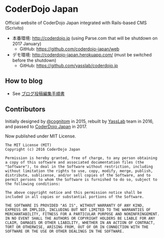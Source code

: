 # CoderDojo Japan

Official website of CoderDojo Japan integrated with Rails-based CMS (Scrivito)

- 本番環境: http://coderdojo.jp (using Parse.com that will be shutdown on 2017 January)
  - GitHub: https://github.com/coderdojo-japan/web
- デモ環境: http://coderdojo-japan.herokuapp.com/ (must be switched before the shutdown)
  - GitHub: https://github.com/yasslab/coderdojo.jp

## How to blog

- See [ブログ投稿編集手順書](https://docs.google.com/document/d/1Va1tImybdArVHAoLgqv035OXeUd0P8MB98hCiUyG5z4/edit)

## Contributors

Initially designed by [@cognitom](https://github.com/cognitom) in 2015, rebuilt by [YassLab](http://yasslab.jp/) team in 2016,  
and passed to [CoderDojo Japan](http://coderdojo.jp/) in 2017.  

Now published under MIT License.

```
The MIT License (MIT)
Copyright (c) 2016 CoderDojo Japan

Permission is hereby granted, free of charge, to any person obtaining a copy of this software and associated documentation files (the "Software"), to deal in the Software without restriction, including without limitation the rights to use, copy, modify, merge, publish, distribute, sublicense, and/or sell copies of the Software, and to permit persons to whom the Software is furnished to do so, subject to the following conditions:

The above copyright notice and this permission notice shall be included in all copies or substantial portions of the Software.

THE SOFTWARE IS PROVIDED "AS IS", WITHOUT WARRANTY OF ANY KIND, EXPRESS OR IMPLIED, INCLUDING BUT NOT LIMITED TO THE WARRANTIES OF MERCHANTABILITY, FITNESS FOR A PARTICULAR PURPOSE AND NONINFRINGEMENT. IN NO EVENT SHALL THE AUTHORS OR COPYRIGHT HOLDERS BE LIABLE FOR ANY CLAIM, DAMAGES OR OTHER LIABILITY, WHETHER IN AN ACTION OF CONTRACT, TORT OR OTHERWISE, ARISING FROM, OUT OF OR IN CONNECTION WITH THE SOFTWARE OR THE USE OR OTHER DEALINGS IN THE SOFTWARE.
```
